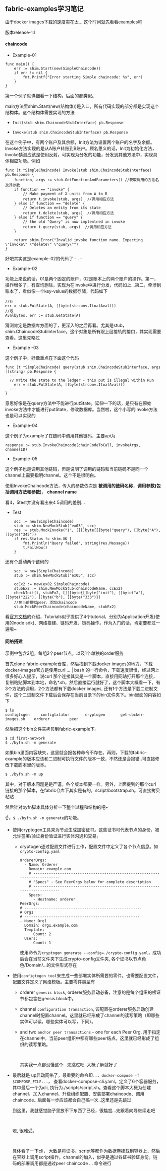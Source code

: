 ## fabric-examples学习笔记

由于docker images下载的速度实在太… 这个时间就先看看examples吧

版本release-1.1



#### chaincode

+ Example-01

```
func main() {
	err := shim.Start(new(SimpleChaincode))
	if err != nil {
		fmt.Printf("Error starting Simple chaincode: %s", err)
	}
}
```

第一个例子就详细看一下结构，后面的都类似。

main方法里shim.Start(new(结构体))是入口，所有代码实现的部分都是实现这个结构体。这个结构体需要实现的方法

+ ```
  Init(stub shim.ChaincodeStubInterface) pb.Response
  ```

+ ```
  Invoke(stub shim.ChaincodeStubInterface) pb.Response
  ```

在这个例子中，有两个账户及其余额，Init方法为设置两个账户的名字及余额。Invoke方法实现的是从A账户转账到B账户。顾名思义的话，Init为初始化方法，Invoke猜测应该是使用反射，可实现为分发的功能，分发到其他方法中，实现具体相应功能。例如

```
func (t *SimpleChaincode) Invoke(stub shim.ChaincodeStubInterface) pb.Response {
	function, args := stub.GetFunctionAndParameters() //获取调用的方法名及其参数
	if function == "invoke" {
		// Make payment of X units from A to B
		return t.invoke(stub, args)  //调用相应方法
	} else if function == "delete" {
		// Deletes an entity from its state
		return t.delete(stub, args)  //调用相应方法
	} else if function == "query" {
		// the old "Query" is now implemtned in invoke
		return t.query(stub, args)  //调用相应方法
	}

	return shim.Error("Invalid invoke function name. Expecting \"invoke\" \"delete\" \"query\"")
}
```

好吧其实这是example-02的代码了  - . -



+ Example-02

功能上来说的话，01是两个固定的账户，02是账本上的两个账户的操作。第一，操作增多了，有查询删除，实现为在invoke中进行分发，代码如上…第二，牵涉到账本了，看似像一个key-value的数据存储，代码如下

```
//存
err = stub.PutState(A, []byte(strconv.Itoa(Aval)))
//取
Avalbytes, err := stub.GetState(A)
```

猜测肯定是数据库方面的了，更深入的之后再看。尤其是stub，shim.ChaincodeStubInterface。这个对象是所有跟上层接轨的接口，其实现需要查看。这里先略过



+ Example -03

这个例子中，好像重点在下面这个代码

```
func (t *SimpleChaincode) query(stub shim.ChaincodeStubInterface, args []string) pb.Response {
  ···
  // Write the state to the ledger - this put is illegal within Run
	err = stub.PutState(A, []byte(strconv.Itoa(Aval)))
  ···
}
```

意思好像是在query方法中不能进行putState。延伸一下的话，是只有在原始invoke方法中才能进行putState，修改数据库。当然啦，这个小写的invoke方法也是可以实现的



+ Example-04

这个例子为example了在链码中调用其他链码，主要api为

```
response := stub.InvokeChaincode(chainCodeToCall, invokeArgs, channelID)
```

+ Example-05

这个例子也是调用其他链码，但是说明了调用的链码和当前链码不是同一个channel上需要指明channel。这个不是很明白。

使用InvokeChaincode方法，传入的参数依次是 **被调用的链码名称**，**调用参数(包括调用方法和参数)**， **channel name**

看4，5test并没有看出来4 5调用的差别...



+ Test

```
	scc := new(SimpleChaincode)
	stub := shim.NewMockStub("ex03", scc)
	res := stub.MockInvoke("1", [][]byte{[]byte("query"), []byte("A"), []byte("345"))
	if res.Status != shim.OK {
		fmt.Println("Query failed", string(res.Message))
		t.FailNow()
	}
```



还有个启动两个链码的

```
	scc := new(SimpleChaincode)
	stub := shim.NewMockStub("ex05", scc)

	ccEx2 := new(ex02.SimpleChaincode)
	stubEx2 := shim.NewMockStub(chaincodeName, ccEx2)
	checkInit(t, stubEx2, [][]byte{[]byte("init"), []byte("a"), []byte("222"), []byte("b"), []byte("333")})
	//在当前模拟peer，添加chaincode
	stub.MockPeerChaincode(chaincodeName, stubEx2)
```





看[官方文档](http://hyperledger-fabric.readthedocs.io/en/v1.0.5/getting_started.html)的介绍，Tutorials似乎提供了4个tutorial，分别为Application开发(使用的node sdk)、网络搭建、链码开发、链码操作。作为入门的话，肯定要都过一遍啦~



#### 网络搭建

示例中包含2组，每组2个peer节点，以及1个单独的order服务

首先clone fabric-example仓库，然后找到下载docker images的地方，下载docker-images官方是使用curl … | bash 的一行命令，下载速度很慢，经过网上很多好心人提示，说curl 那个连接其实是一个脚本，直接用网站打开那个连接，复制粘贴脚本到本地，命名*.sh，然后直接运行就好了，这个脚本大概看一下，有3个方法的调用，2个方法都有下载docker images, 还有1个方法是下载二进制文件，这个二进制文件下载后会保存在当前目录下的bin文件夹下。bin里面的内容如下

```
$ ls
configtxgen		configtxlator		cryptogen		get-docker-images.sh	orderer			peer
```

然后把这个bin文件夹拷贝到fabric-example下。

```
$ cd first-network
$ ./byfn.sh -m generate
```

如果bin里面内容缺失，这里就会报各种命令不存在。再则，下载的fabric-example的版本应该和二进制可执行文件的版本一致，不然还是会报错..可直接修改下载脚本里的版本。

```
$ ./byfn.sh -m up
```

其中，对于版本问题是是严谨。各个版本都要一样。另外，上面提到的那个curl 链接的那个脚本，在fabric仓库下其实是有的，script/bootstrap.sh。可直接拷贝粘贴



然后针对byfn脚本具体分析一下整个过程和结构的吧~

☝️，`$ ./byfn.sh -m generate`的功能。

+ 使用cryptogen工具来为节点生成加密证书。这些证书可代表节点的身份，被允许签署/验证身份验证进行实体沟通和交易。

  - cryptogen通过配置文件进行工作，配置文件中定义了各个节点信息。如`crypto-config.yaml`

    ```
    OrdererOrgs:
      - Name: Orderer
        Domain: example.com
        # ---------------------------------------------------------------------------
        # "Specs" - See PeerOrgs below for complete description
        # ---------------------------------------------------------------------------
        Specs:
          - Hostname: orderer
    PeerOrgs:
    # -----------------------------------------------------
    # Org1
    # ----------------------------------------------------
    - Name: Org1
      Domain: org1.example.com
      Template:
          Count: 2
      Users:
          Count: 1
    ```

    使用命令为`cryptogen generate --config=./crypto-config.yaml`，成功后会在当前文件夹下生成crypto-config文件夹,  各个证书以节点角色/Domain/…的文件形式存在

+ 使用`configtxgen tool`来生成一些部署实体所需要的零件。也需要配置文件，配置文件定义了网络模板。主要零件类型有

  - orderer `genesis block`, orderer服务启动必备，注意的是每个组织的根证书都包含在gensis.block中。

  - channel `configuration transaction`, 该配置在orderer服务启动创建channel时配置channel。这里就已经形成了channel的读写策略（即哪些实体可以读，哪些实体可以写，下同）。

  - and two `anchor peer transactions` - one for each Peer Org. 用于指定在channel中，当前peer组织中都有哪些peer结点。这里就已经形成了组织的读写策略。

    ​

    其实我一点都没懂这个…先跳过吧..大概了解就好了

+ 最后就是 up启动网络了，最重要的命令即`... docker-compose -f $COMPOSE_FILE...`， 查看docker-compose-cli.yaml，定义了6个容器服务，其中最后一个为cli, 执行为./scripts/script.sh。查看这个脚本大概为创建channel、加入channel、升级组织配置、安装部署chaincode、调用chaincode...后面每一步应该都会自己搞一次..这里还是先跳过

  到这里，我就感觉脑子里放不下东西了已经，很尴尬…先跟着向导继续走吧

  ​

  嗯,  很难受。

  ​

  具体看了一下cli， 大致是将证书，script等都作为数据卷挂载到容器上，然后在容器上调用script操作。channel的加入，似乎是通过各证书验证身份。链码的部署调用都是通过peer chaincode … 命令进行 

  ​

